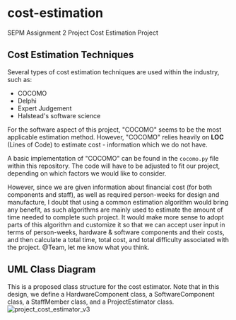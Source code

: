 # cost-estimation
SEPM Assignment 2 Project Cost Estimation Project


## Cost Estimation Techniques
Several types of cost estimation techniques are used within the industry, such as:

- COCOMO
- Delphi
- Expert Judgement
- Halstead's software science

For the software aspect of this project, "COCOMO" seems to be the most applicable estimation method. However, "COCOMO" relies heavily on **LOC** (Lines of Code) to estimate cost - information which we do not have.

A basic implementation of "COCOMO" can be found in the `cocomo.py` file within this repository. The code will have to be adjusted to fit our project, depending on which factors we would like to consider.

However, since we are given information about financial cost (for both components and staff), as well as required person-weeks for design and manufacture, I doubt that using a common estimation algorithm would bring any benefit, as such algorithms are mainly used to estimate the amount of time needed to complete such project. It would make more sense to adopt parts of this algorithm and customize it so that we can accept user input in terms of person-weeks, hardware & software components and their costs, and then calculate a total time, total cost, and total difficulty associated with the project. @Team, let me know what you think.

## UML Class Diagram
This is a proposed class structure for the cost estimator. Note that in this design, we define a HardwareComponent class, a SoftwareComponent class, a StaffMember class, and a ProjectEstimator class.
![project_cost_estimator_v3](https://github.com/michaelsammueller/cost-estimation/assets/34138597/de70003b-d9e1-4873-aaf3-3a140760fcf1)
